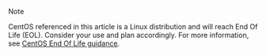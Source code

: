 > [!NOTE]
> CentOS referenced in this article is a Linux distribution and will reach End Of Life (EOL). Consider your use and plan accordingly. For more information, see [CentOS End Of Life guidance](/azure/virtual-machines/workloads/centos/centos-end-of-life).